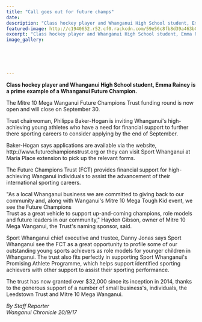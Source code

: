 ```yaml
---
title: "Call goes out for future champs"
date: 
description: "Class hockey player and Whanganui High School student, Emma Rainey is a prime example of a Whanganui Future Champion..."
featured-image: http://c1940652.r52.cf0.rackcdn.com/59e56c8fb8d39a463b00038a/Emma-Rainey-eg-of-Future-Champs-trust-sept-2017.jpg
excerpt: "Class hockey player and Whanganui High School student, Emma Rainey is a prime example of a Whanganui Future Champion."
image_gallery:
    
    
    
    
    
---
```


<p class="element element-paragraph"><strong>Class hockey player and Whanganui High School student, Emma Rainey is a prime example of a Whanganui Future Champion.</strong></p>
<p class="element element-paragraph">The Mitre 10 Mega Wanganui Future Champions Trust funding round is now open and will close on September 30.</p>
<p class="element element-paragraph">Trust chairwoman, Philippa Baker-Hogan is inviting Whanganui's high-achieving young athletes who have a need for financial support to further there sporting careers to consider applying by the end of September.</p>
<p class="element element-paragraph">Baker-Hogan says applications are available via the website, http://www.futurechampionstrust.org or they can visit Sport Whanganui at Maria Place extension to pick up the relevant forms.</p>
<p class="element element-paragraph">The Future Champions Trust (FCT) provides financial support for high-achieving Wanganui individuals to assist the advancement of their international sporting careers.</p>
<p class="element element-paragraph">"As a local Whanganui business we are committed to giving back to our community and, along with Wanganui's Mitre 10 Mega Tough Kid event, we see the Future Champions&nbsp;<br />Trust as a great vehicle to support up-and-coming champions, role models and future leaders in our community," Hayden Gibson, owner of Mitre 10 Mega Wanganui, the Trust's naming sponsor, said.</p>
<p class="element element-paragraph">Sport Whanganui chief executive and trustee, Danny Jonas says Sport Whanganui see the FCT as a great opportunity to profile some of our outstanding young sports achievers as role models for younger children in Whanganui. The trust also fits perfectly in supporting Sport Whanganui's Promising Athlete Programme, which helps support identified sporting achievers with other support to assist their sporting performance.</p>
<p class="element element-paragraph">The trust has now granted over $32,000 since its inception in 2014, thanks to the generous support of a number of small business's, individuals, the Leedstown Trust and Mitre 10 Mega Wanganui.</p>
<p class="element element-paragraph"><em>By Staff Reporter</em><br /><em>Wanganui Chronicle 20/9/17</em></p>

